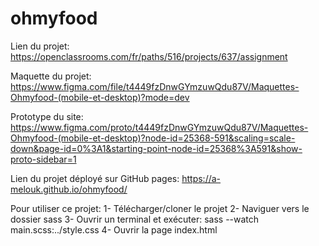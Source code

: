 # ohmyfood
Lien du projet: https://openclassrooms.com/fr/paths/516/projects/637/assignment

Maquette du projet: https://www.figma.com/file/t4449fzDnwGYmzuwQdu87V/Maquettes-Ohmyfood-(mobile-et-desktop)?mode=dev

Prototype du site: https://www.figma.com/proto/t4449fzDnwGYmzuwQdu87V/Maquettes-Ohmyfood-(mobile-et-desktop)?node-id=25368-591&scaling=scale-down&page-id=0%3A1&starting-point-node-id=25368%3A591&show-proto-sidebar=1

Lien du projet déployé sur GitHub pages: https://a-melouk.github.io/ohmyfood/

Pour utiliser ce projet:
1- Télécharger/cloner le projet
2- Naviguer vers le dossier sass
3- Ouvrir un terminal et exécuter: sass --watch main.scss:../style.css
4- Ouvrir la page index.html

